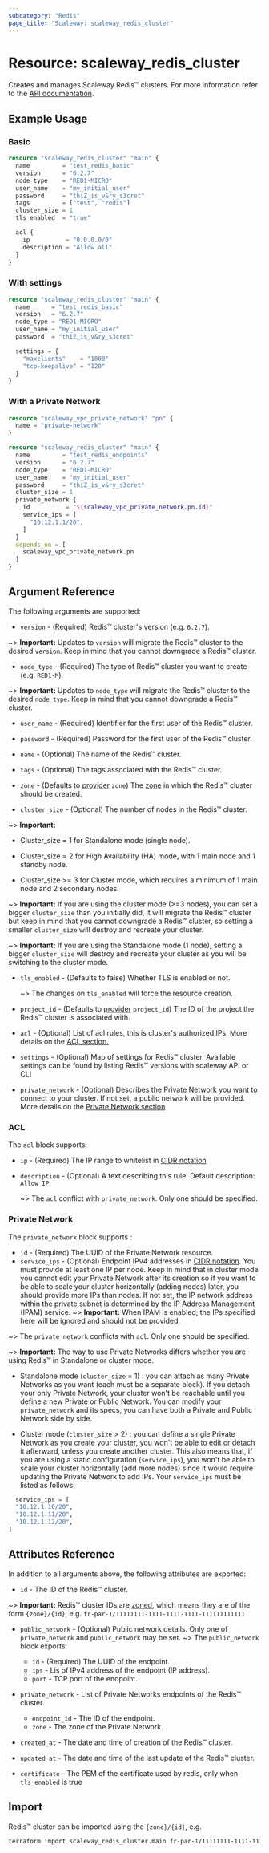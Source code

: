 ```yaml
---
subcategory: "Redis"
page_title: "Scaleway: scaleway_redis_cluster"
---
```


# Resource: scaleway_redis_cluster

Creates and manages Scaleway Redis™ clusters.
For more information refer to the [API documentation](https://www.scaleway.com/en/developers/api/managed-database-redis).

## Example Usage

### Basic

```terraform
resource "scaleway_redis_cluster" "main" {
  name         = "test_redis_basic"
  version      = "6.2.7"
  node_type    = "RED1-MICRO"
  user_name    = "my_initial_user"
  password     = "thiZ_is_v&ry_s3cret"
  tags         = ["test", "redis"]
  cluster_size = 1
  tls_enabled  = "true"

  acl {
    ip          = "0.0.0.0/0"
    description = "Allow all"
  }
}
```

### With settings

```terraform
resource "scaleway_redis_cluster" "main" {
  name      = "test_redis_basic"
  version   = "6.2.7"
  node_type = "RED1-MICRO"
  user_name = "my_initial_user"
  password  = "thiZ_is_v&ry_s3cret"

  settings = {
    "maxclients"    = "1000"
    "tcp-keepalive" = "120"
  }
}
```

### With a Private Network

```terraform
resource "scaleway_vpc_private_network" "pn" {
  name = "private-network"
}

resource "scaleway_redis_cluster" "main" {
  name         = "test_redis_endpoints"
  version      = "6.2.7"
  node_type    = "RED1-MICRO"
  user_name    = "my_initial_user"
  password     = "thiZ_is_v&ry_s3cret"
  cluster_size = 1
  private_network {
    id          = "${scaleway_vpc_private_network.pn.id}"
    service_ips = [
      "10.12.1.1/20",
    ]
  }
  depends_on = [
    scaleway_vpc_private_network.pn
  ]
}
```

## Argument Reference

The following arguments are supported:

- `version` - (Required) Redis™ cluster's version (e.g. `6.2.7`).

~> **Important:** Updates to `version` will migrate the Redis™ cluster to the desired `version`. Keep in mind that you
cannot downgrade a Redis™ cluster.

- `node_type` - (Required) The type of Redis™ cluster you want to create (e.g. `RED1-M`).

~> **Important:** Updates to `node_type` will migrate the Redis™ cluster to the desired `node_type`. Keep in mind that
you cannot downgrade a Redis™ cluster.

- `user_name` - (Required) Identifier for the first user of the Redis™ cluster.

- `password` - (Required) Password for the first user of the Redis™ cluster.

- `name` - (Optional) The name of the Redis™ cluster.

- `tags` - (Optional) The tags associated with the Redis™ cluster.

- `zone` - (Defaults to [provider](../index.md) `zone`) The [zone](../guides/regions_and_zones.md#zones) in which the
  Redis™ cluster should be created.

- `cluster_size` - (Optional) The number of nodes in the Redis™ cluster.

~> **Important:**

- Cluster_size = 1 for Standalone mode (single node).

- Cluster_size = 2 for High Availability (HA) mode, with 1 main node and 1 standby node.

- Cluster_size >= 3 for Cluster mode, which requires a minimum of 1 main node and 2 secondary nodes.

~> **Important:** If you are using the cluster mode (>=3 nodes), you can set a bigger `cluster_size` than you initially
did, it will migrate the Redis™ cluster but keep in mind that you cannot downgrade a Redis™ cluster, so setting a smaller
`cluster_size` will destroy and recreate your cluster.

~> **Important:** If you are using the Standalone mode (1 node), setting a bigger `cluster_size` will destroy and
recreate your cluster as you will be switching to the cluster mode.

- `tls_enabled` - (Defaults to false) Whether TLS is enabled or not.

  ~> The changes on `tls_enabled` will force the resource creation.

- `project_id` - (Defaults to [provider](../index.md) `project_id`) The ID of the project the Redis™ cluster is
  associated with.

- `acl` - (Optional) List of acl rules, this is cluster's authorized IPs. More details on the [ACL section.](#acl)

- `settings` - (Optional) Map of settings for Redis™ cluster. Available settings can be found by listing Redis™ versions
  with scaleway API or CLI

- `private_network` - (Optional) Describes the Private Network you want to connect to your cluster. If not set, a public
  network will be provided. More details on the [Private Network section](#private-network)

### ACL

The `acl` block supports:

- `ip` - (Required) The IP range to whitelist
  in [CIDR notation](https://en.wikipedia.org/wiki/Classless_Inter-Domain_Routing#CIDR_notation)
- `description` - (Optional) A text describing this rule. Default description: `Allow IP`

  ~> The `acl` conflict with `private_network`. Only one should be specified.

### Private Network

The `private_network` block supports :

- `id` - (Required) The UUID of the Private Network resource.
- `service_ips` - (Optional) Endpoint IPv4 addresses in [CIDR notation](https://en.wikipedia.org/wiki/Classless_Inter-Domain_Routing#CIDR_notation). You must provide at least one IP per node.
  Keep in mind that in cluster mode you cannot edit your Private Network after its creation so if you want to be able to
  scale your cluster horizontally (adding nodes) later, you should provide more IPs than nodes.
  If not set, the IP network address within the private subnet is determined by the IP Address Management (IPAM) service.
  ~> **Important:** When IPAM is enabled, the IPs specified here will be ignored and should not be provided.
  
~> The `private_network` conflicts with `acl`. Only one should be specified.

~> **Important:** The way to use Private Networks differs whether you are using Redis™ in Standalone or cluster mode.

- Standalone mode (`cluster_size` = 1) : you can attach as many Private Networks as you want (each must be a separate
  block). If you detach your only Private Network, your cluster won't be reachable until you define a new Private or
  Public Network. You can modify your `private_network` and its specs, you can have both a Private and Public Network side
  by side.

- Cluster mode (`cluster_size` > 2) : you can define a single Private Network as you create your cluster, you won't be
  able to edit or detach it afterward, unless you create another cluster. This also means that, if you are using a static
  configuration (`service_ips`), you won't be able to scale your cluster horizontally (add more nodes) since it would
  require updating the Private Network to add IPs.
  Your `service_ips` must be listed as follows:

```terraform
  service_ips = [
  "10.12.1.10/20",
  "10.12.1.11/20",
  "10.12.1.12/20",
]
```

## Attributes Reference

In addition to all arguments above, the following attributes are exported:

- `id` - The ID of the Redis™ cluster.

~> **Important:** Redis™ cluster IDs are [zoned](../guides/regions_and_zones.md#resource-ids), which means they are of
the form `{zone}/{id}`, e.g. `fr-par-1/11111111-1111-1111-1111-111111111111`

- `public_network` - (Optional) Public network details. Only one of `private_network` and `public_network` may be set.
  ~> The `public_network` block exports:

    - `id` - (Required) The UUID of the endpoint.
    - `ips` - Lis of IPv4 address of the endpoint (IP address).
    - `port` - TCP port of the endpoint.

- `private_network` - List of Private Networks endpoints of the Redis™ cluster.

    - `endpoint_id` - The ID of the endpoint.
    - `zone` - The zone of the Private Network.

- `created_at` - The date and time of creation of the Redis™ cluster.
- `updated_at` - The date and time of the last update of the Redis™ cluster.
- `certificate` - The PEM of the certificate used by redis, only when `tls_enabled` is true

## Import

Redis™ cluster can be imported using the `{zone}/{id}`, e.g.

```bash
terraform import scaleway_redis_cluster.main fr-par-1/11111111-1111-1111-1111-111111111111
```

